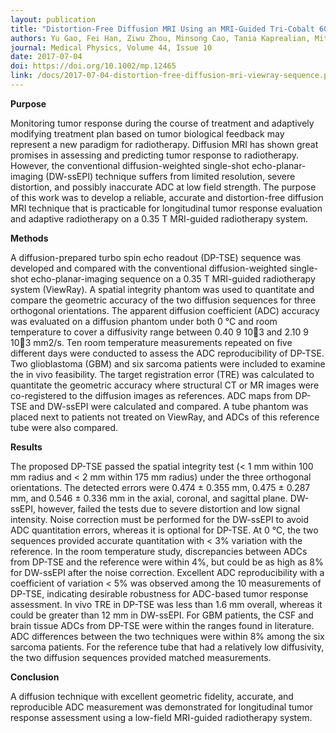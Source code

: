 ```yaml
---
layout: publication
title: "Distortion-Free Diffusion MRI Using an MRI-Guided Tri-Cobalt 60 Radiotherapy System: Sequence Verification and Preliminary Clinical Experience"
authors: Yu Gao, Fei Han, Ziwu Zhou, Minsong Cao, Tania Kaprealian, Mitchell Kamrava, Chenyang Wang, Jack Neylon, Daniel A. Low, Yingli Yang, and Peng Hu
journal: Medical Physics, Volume 44, Issue 10
date: 2017-07-04
doi: https://doi.org/10.1002/mp.12465
link: /docs/2017-07-04-distortion-free-diffusion-mri-viewray-sequence.pdf
---
```

**Purpose** 

Monitoring tumor response during the course of treatment and adaptively modifying treatment plan based on tumor biological feedback may represent a new paradigm for radiotherapy. Diffusion MRI has shown great promises in assessing and predicting tumor response to radiotherapy. However, the conventional diffusion-weighted single-shot echo-planar-imaging (DW-ssEPI) technique suffers from limited resolution, severe distortion, and possibly inaccurate ADC at low field strength. The purpose of this work was to develop a reliable, accurate and distortion-free diffusion MRI technique that is practicable for longitudinal tumor response evaluation and adaptive radiotherapy on a 0.35 T MRI-guided radiotherapy system. 

**Methods**

A diffusion-prepared turbo spin echo readout (DP-TSE) sequence was developed and compared with the conventional diffusion-weighted single-shot echo-planar-imaging sequence on a 0.35 T MRI-guided radiotherapy system (ViewRay). A spatial integrity phantom was used to quantitate and compare the geometric accuracy of the two diffusion sequences for three orthogonal orientations. The apparent diffusion coefficient (ADC) accuracy was evaluated on a diffusion phantom under both 0 °C and room temperature to cover a diffusivity range between 0.40 9 103 and 2.10 9 103 mm2/s. Ten room temperature measurements repeated on five different days were conducted to assess the ADC reproducibility of DP-TSE. Two glioblastoma (GBM) and six sarcoma patients were included to examine the in vivo feasibility. The target registration error (TRE) was calculated to quantitate the geometric accuracy where structural CT or MR images were co-registered to the diffusion images as references. ADC maps from DP-TSE and DW-ssEPI were calculated and compared. A tube phantom was placed next to patients not treated on ViewRay, and ADCs of this reference tube were also compared. 

**Results** 

The proposed DP-TSE passed the spatial integrity test (< 1 mm within 100 mm radius and < 2 mm within 175 mm radius) under the three orthogonal orientations. The detected errors were 0.474 ± 0.355 mm, 0.475 ± 0.287 mm, and 0.546 ± 0.336 mm in the axial, coronal, and sagittal plane. DW-ssEPI, however, failed the tests due to severe distortion and low signal intensity. Noise correction must be performed for the DW-ssEPI to avoid ADC quantitation errors, whereas it is optional for DP-TSE. At 0 °C, the two sequences provided accurate quantitation with < 3% variation with the reference. In the room temperature study, discrepancies between ADCs from DP-TSE and the reference were within 4%, but could be as high as 8% for DW-ssEPI after the noise correction. Excellent ADC reproducibility with a coefficient of variation < 5% was observed among the 10 measurements of DP-TSE, indicating desirable robustness for ADC-based tumor response assessment. In vivo TRE in DP-TSE was less than 1.6 mm overall, whereas it could be greater than 12 mm in DW-ssEPI. For GBM patients, the CSF and brain tissue ADCs from DP-TSE were within the ranges found in literature. ADC differences between the two techniques were within 8% among the six sarcoma patients. For the reference tube that had a relatively low diffusivity, the two diffusion sequences provided matched measurements. 

**Conclusion** 

A diffusion technique with excellent geometric fidelity, accurate, and reproducible ADC measurement was demonstrated for longitudinal tumor response assessment using a low-field MRI-guided radiotherapy system. 

